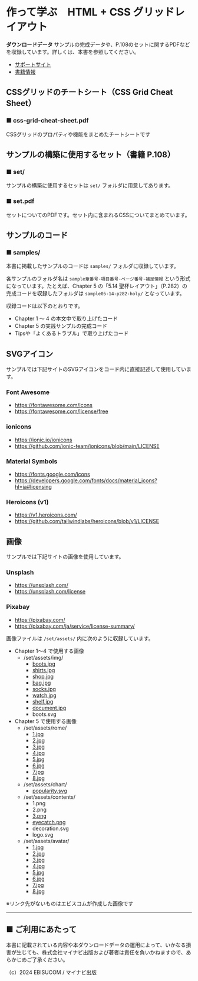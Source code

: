 # 作って学ぶ　HTML + CSS グリッドレイアウト

**ダウンロードデータ**
サンプルの完成データや、P.108のセットに関するPDFなどを収録しています。詳しくは、本書を参照してください。

* [サポートサイト](https://book.mynavi.jp/supportsite/detail/9784839984960.html) 
* [書籍情報](https://ebisu.com/grid-layout/)


## CSSグリッドのチートシート（CSS Grid Cheat Sheet）

### ■ css-grid-cheat-sheet.pdf

CSSグリッドのプロパティや機能をまとめたチートシートです


## サンプルの構築に使用するセット（書籍 P.108）

### ■ set/

サンプルの構築に使用するセットは `set/` フォルダに用意してあります。

### ■ set.pdf

セットについてのPDFです。セット内に含まれるCSSについてまとめています。


## サンプルのコード

### ■ samples/

本書に掲載したサンプルのコードは `samples/` フォルダに収録しています。

各サンプルのフォルダ名は `sample章番号-項目番号-ページ番号-補足情報` という形式になっています。たとえば、Chapter 5 の「5.14 聖杯レイアウト」（P.282）の完成コードを収録したフォルダは `sample05-14-p282-holy/` となっています。

収録コードは以下のとおりです。

- Chapter 1 ～ 4 の本文中で取り上げたコード
- Chapter 5 の実践サンプルの完成コード
- Tipsや「よくあるトラブル」で取り上げたコード


## SVGアイコン

サンプルでは下記サイトのSVGアイコンをコード内に直接記述して使用しています。

### Font Awesome
- https://fontawesome.com/icons
- https://fontawesome.com/license/free

### ionicons
- https://ionic.io/ionicons
- https://github.com/ionic-team/ionicons/blob/main/LICENSE

### Material Symbols
- https://fonts.google.com/icons
- https://developers.google.com/fonts/docs/material_icons?hl=ja#licensing

### Heroicons (v1)
- https://v1.heroicons.com/
- https://github.com/tailwindlabs/heroicons/blob/v1/LICENSE


## 画像

サンプルでは下記サイトの画像を使用しています。

### Unsplash
- https://unsplash.com/
- https://unsplash.com/license

### Pixabay
- https://pixabay.com/
- https://pixabay.com/ja/service/license-summary/

画像ファイルは `/set/assets/` 内に次のように収録しています。

- Chapter 1～4 で使用する画像
	- /set/assets/img/
		- [boots.jpg](https://unsplash.com/photos/a-close-up-of-a-pair-of-brown-boots-3OZr-hLbsq0)
		- [shirts.jpg](https://unsplash.com/photos/black-and-orange-nike-polo-shirt-N0ke5zChVBU)
		- [shop.jpg](https://unsplash.com/photos/person-leaning-on-wall-while-holding-gray-hat-qnKhZJPKFD8)
		- [bag.jpg](https://unsplash.com/photos/brown-leather-handbag-on-white-table-XwjrPFW7xw0)
		- [socks.jpg](https://unsplash.com/photos/a-pair-of-socks-laying-on-top-of-a-yellow-surface-Xd_YG4iJLUo)
		- [watch.jpg](https://unsplash.com/photos/a-watch-sitting-next-to-a-wallet-on-a-table-D2-MheYFX7o)
		- [shelf.jpg](https://unsplash.com/photos/white-and-yellow-textiles-on-brown-wooden-shelf-uzw4MvfG5ps)
		- [document.jpg](https://unsplash.com/photos/text-eELCRf8nwsI)
		- boots.svg
- Chapter 5 で使用する画像
	- /set/assets/rome/
		- [1.jpg](https://unsplash.com/photos/brown-mosque-near-bridge-under-blue-sky-t1Cm0nrCjDY)
		- [2.jpg](https://unsplash.com/photos/horse-and-carriage-beside-the-colosseum-x1X3O0HIYtQ)
		- [3.jpg](https://unsplash.com/photos/yellow-3-door-hatchback-parked-outside-a-building-5CLy2XBCAjA)
		- [4.jpg](https://unsplash.com/es/fotos/flores-purpuras-que-crecen-en-el-costado-de-un-edificio-ZqqMCOYGzhk)
		- [5.jpg](https://unsplash.com/photos/blue-wooden-door-on-brown-concrete-wall-dda9JImxHuA)
		- [6.jpg](https://unsplash.com/photos/close-shot-of-pizza-_0JpjeqtSyg)
		- [7.jpg](https://unsplash.com/photos/white-ceramic-mug-with-coffee-on-brown-wooden-table-BewKTZMv7V0)
		- [8.jpg](https://unsplash.com/photos/black-and-white-motor-scooter-parked-beside-brown-concrete-building-during-daytime-pG9UVrkv1b4)
	- /set/assets/chart/
		- [popularity.svg](https://pixabay.com/images/id-6127643)
	- /set/assets/contents/
		- 1.png
		- 2.png
		- [3.png](https://unsplash.com/photos/macbook-pro-beside-plant-in-vase-QeVmJxZOv3k)
		- [eyecatch.png](https://unsplash.com/photos/green-leafed-plant-on-clear-glass-vase-filled-with-water-x2Tmfd1-SgA)
		- decoration.svg
		- logo.svg
	- /set/assets/avatar/
		- [1.jpg](https://unsplash.com/photos/russian-blue-cat-wearing-yellow-sunglasses-yMSecCHsIBc)
		- [2.jpg](https://unsplash.com/photos/orange-and-white-tabby-cat-sitting-on-brown-wooden-table-in-kitchen-room-w2DsS-ZAP4U)
		- [3.jpg](https://unsplash.com/photos/orange-and-white-cat-on-yellow-surface-sR0cTmQHPug)
		- [4.jpg](https://unsplash.com/photos/white-cat-on-white-textile-BLW_KQ0Rkn0)
		- [5.jpg](https://unsplash.com/photos/black-and-white-cat-lying-on-brown-bamboo-chair-inside-room-gKXKBY-C-Dk)
		- [6.jpg](https://unsplash.com/photos/orange-and-white-cat-on-pink-surface-bg9jOHUtmBs)
		- [7.jpg](https://unsplash.com/photos/orange-tabby-cat-on-brown-parquet-floor-LEpfefQf4rU)
		- [8.jpg](https://unsplash.com/photos/silver-tabby-cat-IuJc2qh2TcA)

※リンク先がないものはエビスコムが作成した画像です


-----------------------------------------------

## ■ ご利用にあたって

本書に記載されている内容や本ダウンロードデータの運用によって、いかなる損害が生じても、株式会社マイナビ出版および著者は責任を負いかねますので、あらかじめご了承ください。

（c）2024 EBISUCOM / マイナビ出版
